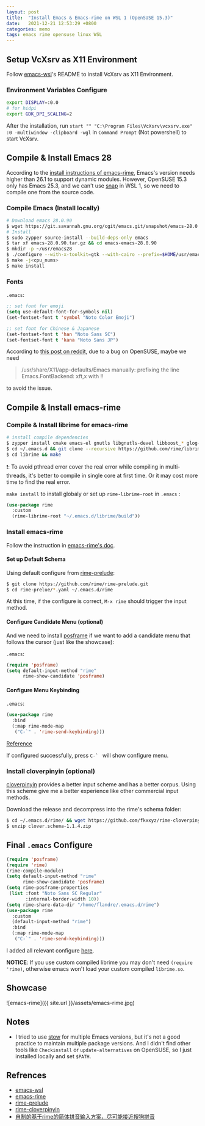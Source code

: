 ```yaml
---
layout: post
title:  "Install Emacs & Emacs-rime on WSL 1 (OpenSUSE 15.3)"
date:   2021-12-21 12:53:29 +0800
categories: memo
tags: emacs rime opensuse linux WSL
---
```


## Setup VcXsrv as X11 Environment

Follow [emacs-wsl](https://github.com/hubisan/emacs-wsl)'s README to install VcXsrv as X11 Environment.

### Environment Variables Configure

```bash
export DISPLAY=:0.0
# for hidpi
export GDK_DPI_SCALING=2
```

After the installation, run `start "" "C:\Program Files\VcXsrv\vcxsrv.exe" :0 -multiwindow -clipboard -wgl` in `Command Prompt` (Not powershell) to start VcXsrv.

## Compile & Install Emacs 28

According to the [install instructions of emacs-rime](https://github.com/DogLooksGood/emacs-rime/blob/master/INSTALLATION.org), Emacs's version needs higher than 26.1 to support dynamic modules. However, OpenSUSE 15.3 only has Emacs 25.3, and we can't use [snap](https://snapcraft.io) in WSL 1, so we need to compile one from the source code.


### Compile Emacs (Install locally)

```bash
# Download emacs 28.0.90
$ wget https://git.savannah.gnu.org/cgit/emacs.git/snapshot/emacs-28.0.90.tar.gz
# Install
$ sudo zypper source-install --build-deps-only emacs
$ tar xf emacs-28.0.90.tar.gz && cd emacs-emacs-28.0.90
$ mkdir -p ~/usr/emacs28
$ ./configure --with-x-toolkit=gtk --with-cairo --prefix=$HOME/usr/emacs28
$ make -j<cpu_nums>
$ make install
```

### Fonts

`.emacs`:

```lisp
;; set font for emoji
(setq use-default-font-for-symbols nil)
(set-fontset-font t 'symbol "Noto Color Emoji")
```

```lisp
;; set font for Chinese & Japanese
(set-fontset-font t 'han "Noto Sans SC")
(set-fontset-font t 'kana "Noto Sans JP")
```

According to [this post on reddit](https://www.reddit.com/r/emacs/comments/ic0by2/fonts_not_found_after_upgrading_to_emacs_271/), due to a bug on OpenSUSE, maybe we need

> /usr/share/X11/app-defaults/Emacs manually: prefixing the line Emacs.FontBackend: xft,x with !! 

to avoid the issue.

## Compile & Install emacs-rime

### Compile & Install librime for emacs-rime

```bash
# install compile dependencies
$ zypper install cmake emacs-el gnutls libgnutls-devel libboost_* glog-devel leveldb-devel libmarisa libcapnp-devel libopencc2 gtest
$ cd ~/.emacs.d && git clone --recursive https://github.com/rime/librime.git
$ cd librime && make
```

❗️️: To avoid pthread error cover the real error while compiling in multi-threads, it's better to compile in single core at first time. Or it may cost more time to find the real error.


`make install` to install globaly or set up `rime-librime-root` in `.emacs` :

```lisp
(use-package rime
  :custom
  (rime-librime-root "~/.emacs.d/librime/build"))
```

### Install emacs-rime

Follow the instruction in [emacs-rime's doc](https://github.com/DogLooksGood/emacs-rime/blob/master/INSTALLATION.org).

#### Set up Default Schema

Using default configure from [rime-prelude](https://github.com/rime/rime-prelude.git):

```bash
$ git clone https://github.com/rime/rime-prelude.git
$ cd rime-prelue/*.yaml ~/.emacs.d/rime
```

At this time, if the configure is correct, `M-x rime` should trigger the input method.

#### Configure Candidate Menu (optional)

And we need to install [posframe](https://github.com/tumashu/posframe) if we want to add a candidate menu that follows the cursor (just like the showcase):

`.emacs`:

```lisp
(require 'posframe)
(setq default-input-method "rime"
      rime-show-candidate 'posframe)
```

#### Configure Menu Keybinding

`.emacs`:

```lisp
(use-package rime
  :bind
  (:map rime-mode-map
   ("C-`" . 'rime-send-keybinding)))
```

[Reference](https://emacs-china.org/t/emacs-rime/12048/638?u=doglooksgood)


If configured successfully, press ``C-` `` will show configure menu.

### Install cloverpinyin (optional)

[cloverpinyin](https://github.com/fkxxyz/rime-cloverpinyin) provides a better input scheme and has a better corpus. Using this scheme give me a better experience like other commercial input methods.

Download the release and decompress into the rime's schema folder:

```bash
$ cd ~/.emacs.d/rime/ && wget https://github.com/fkxxyz/rime-cloverpinyin/releases/download/1.1.4/clover.schema-1.1.4.zip
$ unzip clover.schema-1.1.4.zip
```

## Final `.emacs` Configure

```lisp
(require 'posframe)
(require 'rime)
(rime-compile-module)
(setq default-input-method "rime"
      rime-show-candidate 'posframe)
(setq rime-posframe-properties
 (list :font "Noto Sans SC Regular"
       :internal-border-width 10))
(setq rime-share-data-dir "/home/flandre/.emacs.d/rime")
(use-package rime
  :custom
  (default-input-method "rime")
  :bind
  (:map rime-mode-map
   ("C-`" . 'rime-send-keybinding)))
```

I added all relevant configure [here](https://gist.github.com/nyanshell/5267583a1a004f22c4aee280bf2789e8).

**NOTICE**: If you use custom compiled librime you may don't need `(require 'rime)`, otherwise emacs won't load your custom compiled `librime.so`.

## Showcase

![emacs-rime]({{ site.url }}/assets/emacs-rime.jpg)

## Notes

- I tried to use [stow](https://www.gnu.org/software/stow/manual/stow.html) for multiple Emacs versions, but it's not a good practice to maintain multiple package versions. And I didn't find other tools like `Checkinstall` or `update-alternatives` on OpenSUSE, so I just installed locally and set `$PATH`.


## Refrences
- [emacs-wsl](https://github.com/hubisan/emacs-wsl)
- [emacs-rime](https://github.com/DogLooksGood/emacs-rime)
- [rime-prelude](https://github.com/rime/rime-prelude)
- [rime-cloverpinyin](https://github.com/fkxxyz/rime-cloverpinyin)
- [自制的基于rime的简体拼音输入方案，尽可能接近搜狗拼音](https://zhuanlan.zhihu.com/p/157368856)
